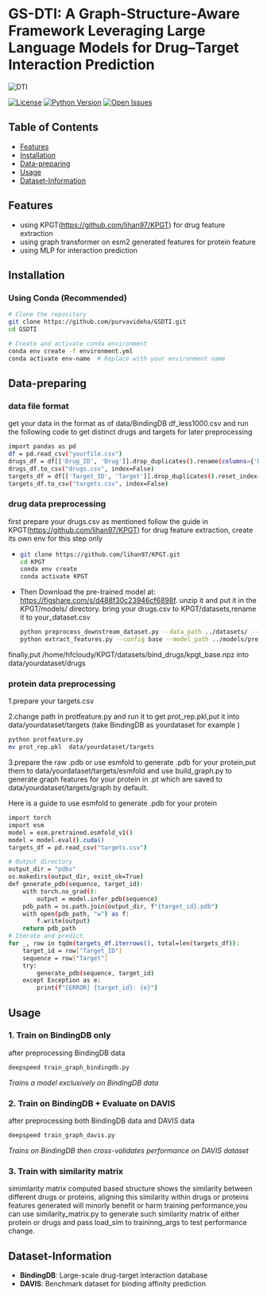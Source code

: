 # GS-DTI: A Graph-Structure-Aware Framework Leveraging Large Language Models for Drug–Target Interaction Prediction

![DTI](https://github.com/user-attachments/assets/502f4188-d9d6-4d58-aeab-65c493392bd8)
<!-- Optional -->


[![License](https://img.shields.io/badge/License-MIT-blue.svg)](https://opensource.org/licenses/MIT)
[![Python Version](https://img.shields.io/badge/python-3.8%20%7C%203.9%20%7C%203.10-blue)](https://www.python.org/)
[![Open Issues](https://img.shields.io/github/issues/your-username/repo-name)](https://github.com/your-username/repo-name/issues)


## Table of Contents
- [Features](#features)
- [Installation](#installation)
- [Data-preparing ](#data-preparing )
- [Usage](#usage)
- [Dataset-Information](#dataset-information)

## Features
- using KPGT(https://github.com/lihan97/KPGT) for drug feature extraction
- using graph transformer on esm2 generated features for protein feature
- using MLP for interaction prediction

## Installation

### Using Conda (Recommended)
```bash
# Clone the repository
git clone https://github.com/purvavideha/GSDTI.git
cd GSDTI

# Create and activate conda environment
conda env create -f environment.yml
conda activate env-name  # Replace with your environment name
```

## Data-preparing 
### data file format
get your data in the format as of data/BindingDB df_less1000.csv
and run the following code to get distinct drugs and targets for later preprocessing
```bash
import pandas as pd
df = pd.read_csv("yourfile.csv")
drugs_df = df[['Drug_ID', 'Drug']].drop_duplicates().rename(columns={'Drug': 'smiles'}).reset_index(drop=True)
drugs_df.to_csv("drugs.csv", index=False)
targets_df = df[['Target_ID', 'Target']].drop_duplicates().reset_index(drop=True)
targets_df.to_csv("targets.csv", index=False)
 ```

### drug data preprocessing
first prepare your drugs.csv as mentioned 
follow the guide in KPGT(https://github.com/lihan97/KPGT) for drug feature extraction,
create its own env for this step only
- ```bash
  git clone https://github.com/lihan97/KPGT.git
  cd KPGT
  conda env create
  conda activate KPGT
  ```
- Then Download the pre-trained model at: https://figshare.com/s/d488f30c23946cf6898f.
  unzip it and put it in the KPGT/models/ directory.
  bring your drugs.csv to KPGT/datasets,rename it to your_dataset.csv
  ```bash
  python preprocess_downstream_dataset.py --data_path ../datasets/ --dataset your_dataset
  python extract_features.py --config base --model_path ../models/pretrained/base/base.pth --data_path ../datasets/ --dataset your_dataset
  ```
finally,put /home/hfcloudy/KPGT/datasets/bind_drugs/kpgt_base.npz into data/yourdataset/drugs 
### protein data preprocessing
1.prepare your targets.csv

2.change path in protfeature.py and run it to get prot_rep.pkl,put it into data/yourdataset/targets (take BindingDB as yourdataset for example )
```bash
python protfeature.py
mv prot_rep.pkl  data/yourdataset/targets
```
3.prepare the raw .pdb or use esmfold to generate .pdb for your protein,put them to data/yourdataset/targets/esmfold and use build_graph.py to generate graph features for your protein in .pt which are saved to data/yourdataset/targets/graph by default.

Here is a guide to use esmfold to generate .pdb for your protein
```bash
import torch
import esm
model = esm.pretrained.esmfold_v1()
model = model.eval().cuda()
targets_df = pd.read_csv("targets.csv")

# Output directory
output_dir = "pdbs"
os.makedirs(output_dir, exist_ok=True)
def generate_pdb(sequence, target_id):
    with torch.no_grad():
        output = model.infer_pdb(sequence)
    pdb_path = os.path.join(output_dir, f"{target_id}.pdb")
    with open(pdb_path, "w") as f:
        f.write(output)
    return pdb_path
# Iterate and predict
for _, row in tqdm(targets_df.iterrows(), total=len(targets_df)):
    target_id = row["Target_ID"]
    sequence = row["Target"]
    try:
        generate_pdb(sequence, target_id)
    except Exception as e:
        print(f"[ERROR] {target_id}: {e}")
```
## Usage

### 1. Train on BindingDB only  
after preprocessing  BindingDB data
```bash
deepspeed train_graph_bindingdb.py
```
*Trains a model exclusively on BindingDB data*

### 2. Train on BindingDB + Evaluate on DAVIS  
after preprocessing both BindingDB data and DAVIS data
```bash
deepspeed train_graph_davis.py
```
*Trains on BindingDB then cross-validates performance on DAVIS dataset*
### 3. Train with similarity matrix 
simimlarity matrix computed based structure shows the similarity between different drugs or proteins, aligning this similarity within  drugs or proteins features generated will minorly benefit or harm training performance,you can use similarity_matrix.py to generate such similarity matrix of either protein or drugs and pass load_sim to traininng_args to test performance change. 

## Dataset-Information
- **BindingDB**: Large-scale drug-target interaction database
- **DAVIS**: Benchmark dataset for binding affinity prediction


